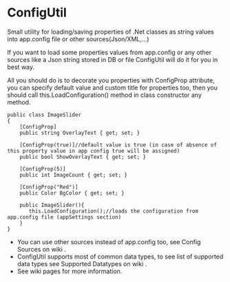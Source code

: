 # ConfigUtil
Small utility for loading/saving properties of .Net classes as string values into app.config file or other sources(Json/XML,...) 

If you want to load some properties values from app.config or any other sources like a Json string stored in DB or file ConfigUtil will do it for you in best way.

All you should do is to decorate you properties with ConfigProp attribute, you can specify default value and custom title for properties too, then you should call this.LoadConfiguration() method in class constructor any method.


    public class ImageSlider
    {
        [ConfigProp]
        public string OverlayText { get; set; }
    
        [ConfigProp(true)]//default value is true (in case of absence of this property value in app config true will be assigned)
        public bool ShowOverlayText { get; set; }
    
        [ConfigProp(5)]
        public int ImageCount { get; set; }
    
        [ConfigProp("Red")]
        public Color BgColor { get; set; }
    
        public ImageSlider(){
           this.LoadConfiguration();//loads the configuration from app.config file (appSettings section)
        }
    }
 
 * You can use other sources instead of app.config too, see Config Sources on wiki .
 * ConfigUtil supports most of common data types, to see list of supported data types see Supported Datatypes on wiki .
 * See wiki pages for more information.
